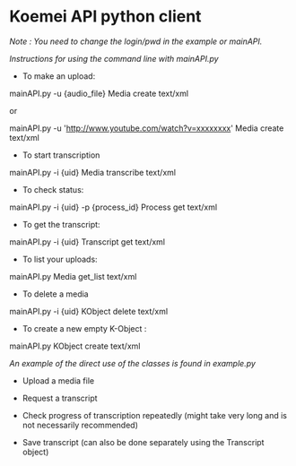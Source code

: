 Koemei API python client
=========================

*Note : You need to change the login/pwd in the example or mainAPI.*

*Instructions for using the command line with mainAPI.py*

*   To make an upload:

mainAPI.py -u {audio_file} Media create text/xml

or

mainAPI.py -u 'http://www.youtube.com/watch?v=xxxxxxxx' Media create text/xml

*   To start transcription

mainAPI.py -i {uid} Media transcribe text/xml

*   To check status:

mainAPI.py -i {uid} -p {process_id}  Process get text/xml

*   To get the transcript:

mainAPI.py -i {uid} Transcript get text/xml

*   To list your uploads:

mainAPI.py Media get_list text/xml

*   To delete a media

mainAPI.py -i {uid} KObject delete text/xml

*   To create a new empty K-Object :

mainAPI.py KObject create text/xml

*An example of the direct use of the classes is found in example.py*

*   Upload a media file

*   Request a transcript

*   Check progress of transcription repeatedly (might take very long and is not necessarily recommended)

*   Save transcript (can also be done separately using the Transcript object)

